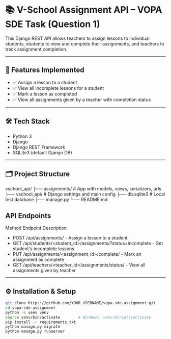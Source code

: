 # 📚 V-School Assignment API – VOPA SDE Task (Question 1)

This Django REST API allows teachers to assign lessons to individual students, students to view and complete their assignments, and teachers to track assignment completion.

---

## 🚀 Features Implemented

- ✅ Assign a lesson to a student
- ✅ View all incomplete lessons for a student
- ✅ Mark a lesson as completed
- ✅ View all assignments given by a teacher with completion status

---

## 🛠️ Tech Stack

- Python 3
- Django
- Django REST Framework
- SQLite3 (default Django DB)

---

## 🗂️ Project Structure

vschool_api/
├── assignments/ # App with models, views, serializers, urls
├── vschool_api/ # Django settings and main config
├── db.sqlite3 # Local test database
├── manage.py
└── README.md

## API Endpoints
Method	      Endpoint	                                                 Description
- POST	       /api/assignments/	                                       - Assign a lesson to a student
- GET	         /api/students/<student_id>/assignments/?status=incomplete - Get student's incomplete lessons
- PUT	         /api/assignments/<assignment_id>/complete/	               - Mark an assignment as complete
- GET	         /api/teachers/<teacher_id>/assignments/status/	           - View all assignments given by teacher

---

## ⚙️ Installation & Setup

```bash
git clone https://github.com/YOUR_USERNAME/vopa-sde-assignment.git
cd vopa-sde-assignment
python -m venv venv
source venv/bin/activate        # Windows: venv\Scripts\activate
pip install -r requirements.txt
python manage.py migrate
python manage.py runserver
